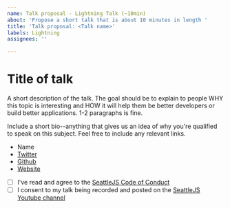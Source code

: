 ```yaml
---
name: Talk proposal - Lightning Talk (~10min)
about: 'Propose a short talk that is about 10 minutes in length '
title: 'Talk proposal: <Talk name>'
labels: Lightning
assignees: ''

---
```


# Title of talk

A short description of the talk. The goal should be to explain to people WHY this topic is interesting and HOW it will help them be better developers or build better applications. 1-2 paragraphs is fine.

Include a short bio--anything that gives us an idea of why you're qualified to speak on this subject. Feel free to include any relevant links.

* Name
* [Twitter]()
* [Github]()
* [Website]()

- [ ] I've read and agree to the [SeattleJS Code of Conduct](https://github.com/seattlejs/seattlejs/blob/master/code-of-conduct.md)  
- [ ] I consent to my talk being recorded and posted on the [SeattleJS Youtube channel](https://www.youtube.com/channel/UCcSA-OGuAesfDqFNdEYGTaQ)
